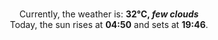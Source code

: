 <p  align="center"><br/>Currently, the weather is: <b> 32°C, <i>few clouds</i></b></br>Today, the sun rises at <b>04:50</b> and sets at <b>19:46</b>.</p>